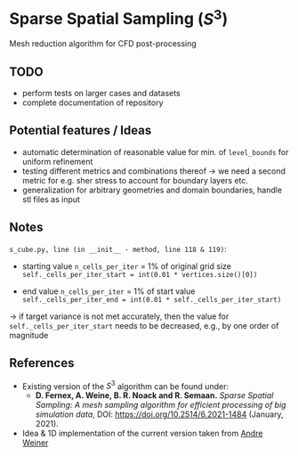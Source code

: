 # Sparse Spatial Sampling ($S^3$)
Mesh reduction algorithm for CFD post-processing

## TODO
- perform tests on larger cases and datasets
- complete documentation of repository

## Potential features / Ideas
- automatic determination of reasonable value for min. of `level_bounds` for uniform refinement
- testing different metrics and combinations thereof -> we need a second metric for e.g. sher stress to account
for boundary layers etc.
- generalization for arbitrary geometries and domain boundaries, handle stl files as input

## Notes
`s_cube.py, line (in __init__ - method, line 118 & 119)`:  
- starting value `n_cells_per_iter` = 1% of original grid size  
`self._cells_per_iter_start = int(0.01 * vertices.size()[0])`


- end value `n_cells_per_iter` = 1% of start value 
`self._cells_per_iter_end = int(0.01 * self._cells_per_iter_start)`

-> if target variance is not met accurately, then the value for `self._cells_per_iter_start` needs to be decreased, e.g.,
by one order of magnitude

## References
- Existing version of the $S^3$ algorithm can be found under: 
  - **D. Fernex, A. Weine, B. R. Noack and R. Semaan.** *Sparse Spatial Sampling: A mesh sampling algorithm for efficient 
  processing of big simulation data*, DOI: https://doi.org/10.2514/6.2021-1484 (January, 2021).
- Idea & 1D implementation of the current version taken from [Andre Weiner](https://github.com/AndreWeiner)
